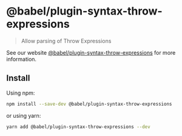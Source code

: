 # @babel/plugin-syntax-throw-expressions

> Allow parsing of Throw Expressions

See our website [@babel/plugin-syntax-throw-expressions](https://babeljs.io/docs/en/next/babel-plugin-syntax-throw-expressions.html) for more information.

## Install

Using npm:

```sh
npm install --save-dev @babel/plugin-syntax-throw-expressions
```

or using yarn:

```sh
yarn add @babel/plugin-syntax-throw-expressions --dev
```
